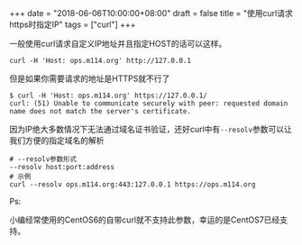 +++
date = "2018-06-06T10:00:00+08:00"
draft = false
title = "使用curl请求https时指定IP"
tags = ["curl"]
+++

一般使用curl请求自定义IP地址并且指定HOST的话可以这样。

    curl -H 'Host: ops.m114.org' http://127.0.0.1

但是如果你需要请求的地址是HTTPS就不行了

    $ curl -H 'Host: ops.m114.org' https://127.0.0.1/
    curl: (51) Unable to communicate securely with peer: requested domain name does not match the server's certificate.

因为IP绝大多数情况下无法通过域名证书验证，还好curl中有`--resolv`参数可以让我们方便的指定域名的解析

    # --resolv参数形式
    --resolv host:port:address
    # 示例
    curl --resolv ops.m114.org:443:127.0.0.1 https://ops.m114.org

Ps:

小编经常使用的CentOS6的自带curl就不支持此参数，幸运的是CentOS7已经支持。
